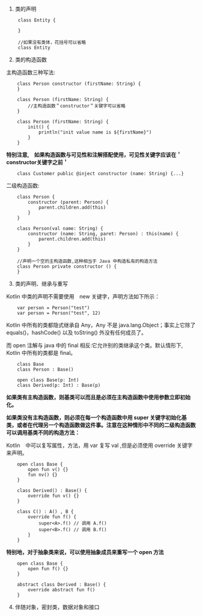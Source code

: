 1. 类的声明

        class Entity {

        }

        //如果没有类体，花括号可以省略
        class Entity

2. 类的构造函数

主构造函数三种写法:

        class Person constructor (firstName: String) {
        }

        class Person (firstName: String) {
            //主构造函数＂constructor＂关键字可以省略
        }

        class Person (firstName: String) {
            init() {
                println("init value name is ${firstName}")
            }
        }

**特别注意,　如果构造函数与可见性和注解搭配使用，可见性关键字应该在＇constructor关键字之前＇**

        class Customer public @inject constructor (name: String) {...}

二级构造函数:

        class Person {
            constructor (parent: Person) {
                parent.children.add(this)
            }
        }

        class Person(val name: String) {
            constructor (name: String, paret: Person) : this(name) {
                parent.children.add(this)
            }
        }

        //声明一个空的主构造函数,这种相当于 Java 中构造私有的构造方法
        class Person private constructor () {
        }

3. 类的声明、继承与重写

Kotlin 中类的声明不需要使用　new 关键字，声明方法如下所示：

        var person = Person("test")
        var person = Person("test", 12)

Kotlin 中所有的类都隐式继承自 Any，Any 不是 java.lang.Object；事实上它除了 equals()，hashCode() 以及 toString() 外没有任何成员了。

而 open 注解与 java 中的 final 相反:它允许别的类继承这个类。默认情形下, Kotlin 中所有的类都是 final。

        class Base
        class Person : Base()

        open class Base(p: Int)
        class Derived(p: Int) : Base(p)

**如果类有主构造函数，则基类可以而且是必须在主构造函数中使用参数立即初始化。**

**如果类没有主构造函数，则必须在每一个构造函数中用 super 关键字初始化基类，或者在代理另一个构造函数做这件事。注意在这种情形中不同的二级构造函数可以调用基类不同的构造方法：**

Kotlin　中可以复写属性，方法，用 var 复写 val ,但是必须使用 override 关键字来声明。

        open class Base {
            open fun v() {}
            fun nv() {}
        }

        class Derived() : Base() {
            override fun v() {}
        }

        class C() : A() , B {
            override fun f() {
                super<A>.f() // 调用 A.f()
                super<B>.f() // 调用 B.f()
            }
        }

**特别地，对于抽象类来说，可以使用抽象成员来重写一个 open 方法**

        open class Base {
            open fun f() {}
        }

        abstract class Derived : Base() {
            override abstract fun f()
        }

4. 伴随对象，密封类，数据对象和接口
        
